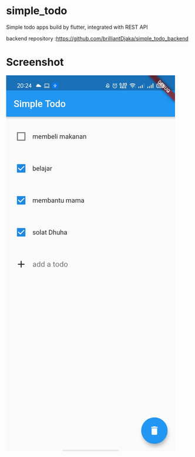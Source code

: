 # simple_todo

Simple todo apps build by flutter, integrated with REST API

backend repository :https://github.com/brilliantDjaka/simple_todo_backend

# Screenshot
![img](screenshots/1.jpeg)